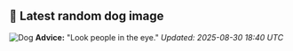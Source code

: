 ## 🐶 Latest random dog image
![Dog](https://images.dog.ceo/breeds/spitz-japanese/tofu.jpg)
**Advice:** "Look people in the eye."
*Updated: 2025-08-30 18:40 UTC*
